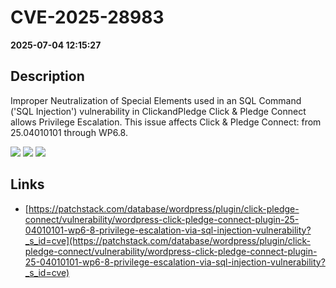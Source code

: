 # CVE-2025-28983

**2025-07-04 12:15:27**

## Description
Improper Neutralization of Special Elements used in an SQL Command ('SQL Injection') vulnerability in ClickandPledge Click & Pledge Connect allows Privilege Escalation. This issue affects Click & Pledge Connect: from 25.04010101 through WP6.8.

![](https://img.shields.io/static/v1?label=Score&message=9.8&color=red)
![](https://img.shields.io/static/v1?label=Severity&message=CRITICAL&color=red)
![](https://img.shields.io/static/v1?label=CWE&message=SQL&color=green)

## Links
- [https://patchstack.com/database/wordpress/plugin/click-pledge-connect/vulnerability/wordpress-click-pledge-connect-plugin-25-04010101-wp6-8-privilege-escalation-via-sql-injection-vulnerability?_s_id=cve](https://patchstack.com/database/wordpress/plugin/click-pledge-connect/vulnerability/wordpress-click-pledge-connect-plugin-25-04010101-wp6-8-privilege-escalation-via-sql-injection-vulnerability?_s_id=cve)
